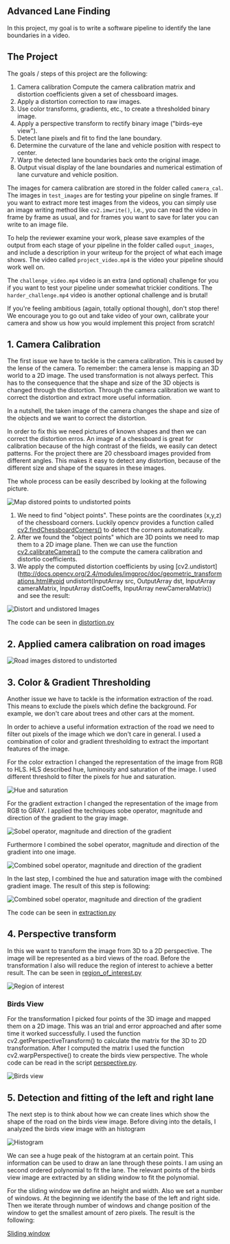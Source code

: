 ## Advanced Lane Finding

In this project, my goal is to write a software pipeline to identify the lane boundaries in a video.

The Project
---

The goals / steps of this project are the following:

1. Camera calibration Compute the camera calibration matrix and distortion coefficients given a set of chessboard images.
2. Apply a distortion correction to raw images.
3. Use color transforms, gradients, etc., to create a thresholded binary image.
4. Apply a perspective transform to rectify binary image ("birds-eye view").
5. Detect lane pixels and fit to find the lane boundary.
6. Determine the curvature of the lane and vehicle position with respect to center.
7. Warp the detected lane boundaries back onto the original image.
8. Output visual display of the lane boundaries and numerical estimation of lane curvature and vehicle position.

The images for camera calibration are stored in the folder called `camera_cal`.  The images in `test_images` are for testing your pipeline on single frames.  If you want to extract more test images from the videos, you can simply use an image writing method like `cv2.imwrite()`, i.e., you can read the video in frame by frame as usual, and for frames you want to save for later you can write to an image file.  

To help the reviewer examine your work, please save examples of the output from each stage of your pipeline in the folder called `ouput_images`, and include a description in your writeup for the project of what each image shows.    The video called `project_video.mp4` is the video your pipeline should work well on.  

The `challenge_video.mp4` video is an extra (and optional) challenge for you if you want to test your pipeline under somewhat trickier conditions.  The `harder_challenge.mp4` video is another optional challenge and is brutal!

If you're feeling ambitious (again, totally optional though), don't stop there!  We encourage you to go out and take video of your own, calibrate your camera and show us how you would implement this project from scratch!


## 1. Camera Calibration
The first issue we have to tackle is the camera calibration. This is caused by the lense of the camera. To remember: the camera lense is mapping an 3D world to a 2D image. The used transformation is not always perfect. This has to the consequence that the shape and size of the 3D objects is changed through the distortion. Through the camera calibration we want to correct the distortion and extract more useful information.

In a nutshell, the taken image of the camera changes the shape and size of the objects and we want to correct the distortion.

In order to fix this we need pictures of known shapes and then we can correct the distortion erros. An image of a chessboard is great for calibration because of the high contrast of the fields, we easily can detect patterns. For the project there are 20 chessboard images provided from different angles. This makes it easy to detect any distortion, because of the different size and shape of the squares in these images.


The whole process can be easily described by looking at the following picture.

![Map distored points to undistorted points](report/chessboard_distortion.png)

1. We need to find "object points". These points are the coordinates (x,y,z) of the chessboard corners. Luckily opencv provides a function called [cv2.findChessboardCorners()](http://docs.opencv.org/2.4/modules/calib3d/doc/camera_calibration_and_3d_reconstruction.html#findchessboardcorners) to detect the corners automatically. 
2. After we found the "object points" which are 3D points we need to map them to a 2D image plane. Then we can use the function [cv2.calibrateCamera()](http://docs.opencv.org/2.4/modules/calib3d/doc/camera_calibration_and_3d_reconstruction.html#calibratecamera) to the compute the camera calibration and distortio coefficients.
3. We apply the computed distortion coefficients by using [cv2.undistort](http://docs.opencv.org/2.4/modules/imgproc/doc/geometric_transformations.html#void undistort(InputArray src, OutputArray dst, InputArray cameraMatrix, InputArray distCoeffs, InputArray newCameraMatrix)) and see the result:

![Distort and undistored Images](report/chessboard_undistort.png)

The code can be seen in [distortion.py](scripts/distortion.py)

## 2. Applied camera calibration on road images

![Road images distored to undistorted](report/road_undistort.png)

## 3. Color & Gradient Thresholding
Another issue we have to tackle is the information extraction of the road. This means to exclude the pixels which define the background. For example, we don't care about trees and other cars at the moment.

In order to achieve a useful information extraction of the road we need to filter out pixels of the image which we don't care in general. I used a combination of color and gradient thresholding to extract the important features of the image.

For the color extraction I changed the representation of the image from RGB to HLS. HLS described hue, luminosity and saturation of the image. I used different threshold to filter the pixels for hue and saturation. 

![Hue and saturation](report/hue_and_saturation.png)

For the gradient extraction I changed the representation of the image from RGB to GRAY. I applied the techniques sobe operator, magnitude and direction of the gradient to the gray image.

![Sobel operator, magnitude and direction of the gradient](report/sobel_etc.png)

Furthermore I combined the sobel operator, magnitude and direction of the gradient into one image.

![Combined sobel operator, magnitude and direction of the gradient](report/combined_sobel.png)

In the last step, I combined the hue and saturation image with the combined gradient image. The result of this step is following:

![Combined sobel operator, magnitude and direction of the gradient](report/combined.png)

The code can be seen in [extraction.py](scripts/extraction.py)

## 4. Perspective transform
In this we want to transform the image from 3D to a 2D perspective. The image will be represented as a bird views of the road.
Before the transformation I also will reduce the region of interest to achieve a better result. The can be seen in [region_of_interest.py](scripts/region_of_interest.py)

![Region of interest](report/region_of_interest.png)

### Birds View
For the transformation I picked four points of the 3D image and mapped them on a 2D image. This was an trial and error approached and after some time it worked successfully. I used the function cv2.getPerspectiveTransform() to calculate the matrix for the 3D to 2D transformation. After I computed the matrix I used the function cv2.warpPerspective() to create the birds view perspective. The whole code can be read in the script [perspective.py](scripts/perspective.py).

![Birds view](report/birdsview.png)

## 5. Detection and fitting of the left and right lane
The next step is to think about how we can create lines which show the shape of the road on the birds view image. Before diving into the details, I analyzed the birds view image with an histogram

![Histogram](report/histogram.png)

We can see a huge peak of the histogram at an certain point. This information can be used to draw an lane through these points. I am using an second ordered polynomial to fit the lane. The relevant points of the birds view image are extracted by an sliding window to fit the polynomial.

For the sliding window we define an height and width. Also we set a number of windows. At the beginning we identify the base of the left and right side. Then we iterate through number of windows and change position of the window to get the smallest amount of zero pixels. The result is the following:

[Sliding window](report/sliding_window.png)